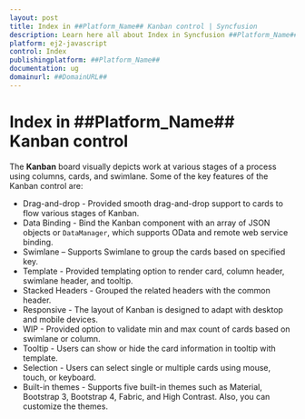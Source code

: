 ```yaml
---
layout: post
title: Index in ##Platform_Name## Kanban control | Syncfusion
description: Learn here all about Index in Syncfusion ##Platform_Name## Kanban control of Syncfusion Essential JS 2 and more.
platform: ej2-javascript
control: Index 
publishingplatform: ##Platform_Name##
documentation: ug
domainurl: ##DomainURL##
---
```


# Index in ##Platform_Name## Kanban control

The **Kanban** board visually depicts work at various stages of a process using columns, cards, and swimlane. Some of the key features of the Kanban control are:

* Drag-and-drop - Provided smooth drag-and-drop support to cards to flow various stages of Kanban.
* Data Binding - Bind the Kanban component with an array of JSON objects or `DataManager`, which supports OData and remote web service binding.
* Swimlane – Supports Swimlane to group the cards based on specified key.
* Template - Provided templating option to render card, column header, swimlane header, and tooltip.
* Stacked Headers - Grouped the related headers with the common header.
* Responsive - The layout of Kanban is designed to adapt with desktop and mobile devices.
* WIP - Provided option to validate min and max count of cards based on swimlane or column.
* Tooltip - Users can show or hide the card information in tooltip with template.
* Selection - Users can select single or multiple cards using mouse, touch, or keyboard.
* Built-in themes - Supports five built-in themes such as Material, Bootstrap 3, Bootstrap 4, Fabric, and High Contrast. Also, you can customize the themes.